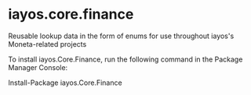 # iayos.core.finance

Reusable lookup data in the form of enums for use throughout iayos's Moneta-related projects

To install iayos.Core.Finance, run the following command in the Package Manager Console:

Install-Package iayos.Core.Finance